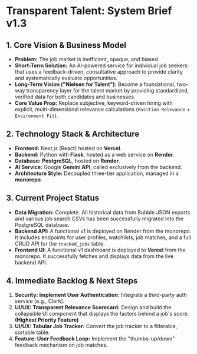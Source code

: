 # Transparent Talent: System Brief v1.3

## 1. Core Vision & Business Model
*   **Problem:** The job market is inefficient, opaque, and biased.
*   **Short-Term Solution:** An AI-powered service for individual job seekers that uses a feedback-driven, consultative approach to provide clarity and systematically evaluate opportunities.
*   **Long-Term Vision ("Nielsen for Talent"):** Become a foundational, two-way transparency layer for the talent market by providing standardized, verified data for both candidates and businesses.
*   **Core Value Prop:** Replace subjective, keyword-driven hiring with explicit, multi-dimensional relevance calculations (`Position Relevance` + `Environment Fit`).

## 2. Technology Stack & Architecture
*   **Frontend:** Next.js (React) hosted on **Vercel**.
*   **Backend:** Python with **Flask**, hosted as a web service on **Render**.
*   **Database:** **PostgreSQL**, hosted on **Render**.
*   **AI Service:** Google **Gemini API**, called exclusively from the backend.
*   **Architecture Style:** Decoupled three-tier application, managed in a **monorepo**.

## 3. Current Project Status
*   **Data Migration:** Complete. All historical data from Bubble JSON exports and various job search CSVs has been successfully migrated into the PostgreSQL database.
*   **Backend API:** A functional v1 is deployed on Render from the monorepo. It includes endpoints for user profiles, watchlists, job matches, and a full CRUD API for the `tracked_jobs` table.
*   **Frontend UI:** A functional v1 dashboard is deployed to **Vercel** from the monorepo. It successfully fetches and displays data from the live backend API.

## 4. Immediate Backlog & Next Steps
1.  **Security: Implement User Authentication:** Integrate a third-party auth service (e.g., Clerk).
2.  **UI/UX: Transparent Relevance Scorecard:** Design and build the collapsible UI component that displays the factors behind a job's score. **(Highest Priority Feature)**
3.  **UI/UX: Tabular Job Tracker:** Convert the job tracker to a filterable, sortable table.
4.  **Feature: User Feedback Loop:** Implement the "thumbs-up/down" feedback mechanism on job matches.